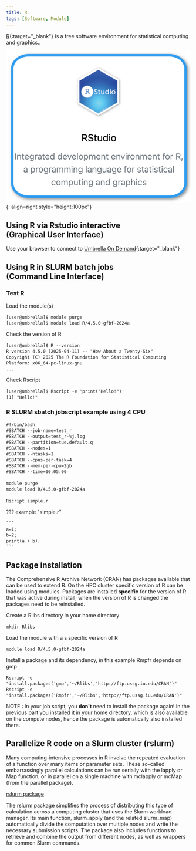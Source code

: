 ```yaml
---
title: R
tags: [Software, Module]
---
```


[R](https://www.r-project.org/){:target="_blank"} is a free software environment for statistical computing and graphics..

![RStudio in Umbrella On Demand](rstudio-ood.png){: align=right style="height:100px"}

## Using R via Rstudio interactive<br>(Graphical User Interface)

Use your browser to connect to [Umbrella On Demand](https://hpc.tue.nl){:target="_blank"}

## Using R in SLURM batch jobs<br>(Command Line Interface)

### Test R

Load the module(s)

```shell 
[user@umbrella]$ module purge
[user@umbrella]$ module load R/4.5.0-gfbf-2024a
```

Check the version of R

```shell
[user@umbrella]$ R --version
R version 4.5.0 (2025-04-11) -- "How About a Twenty-Six"
Copyright (C) 2025 The R Foundation for Statistical Computing
Platform: x86_64-pc-linux-gnu
...
```
Check Rscript
```shell
[user@umbrella]$ Rscript -e 'print("Hello!")'
[1] "Hello!"
```

### R SLURM sbatch jobscript example using 4 CPU

```slurm
#!/bin/bash
#SBATCH --job-name=test_r
#SBATCH --output=test_r-%j.log
#SBATCH --partition=tue.default.q
#SBATCH --nodes=1
#SBATCH --ntasks=1
#SBATCH --cpus-per-task=4
#SBATCH --mem-per-cpu=2gb
#SBATCH --time=00:05:00

module purge
module load R/4.5.0-gfbf-2024a

Rscript simple.r
```

??? example "simple.r"
  
    ```
    a=1;
    b=2;
    print(a + b);
    ```

## Package installation

The Comprehensive R Archive Network (CRAN) has packages available that
can be used to extend R. On the HPC cluster specific version of R can be
loaded using modules. Packages are installed **specific** for the version of
R that was active during install; when the version of R is changed the
packages need to be reinstalled.

Create a Rlibs directory in your home directory
```shell
mkdir Rlibs
```

Load the module with a s specific version of R
```shell
module load R/4.5.0-gfbf-2024a
```

Install a package and its dependency, in this example Rmpfr depends on gmp
```shell
Rscript -e "install.packages('gmp','~/Rlibs','http://ftp.ussg.iu.edu/CRAN')"
Rscript -e "install.packages('Rmpfr','~/Rlibs','http://ftp.ussg.iu.edu/CRAN')"
```

NOTE : In your job script, you **don't** need to install the package again! In the previous part you installed it in your home directory, which is also available on the compute nodes, hence the package is automatically also installed there.

## Parallelize R code on a Slurm cluster (rslurm)

Many computing-intensive processes in R involve the repeated evaluation of a function over many items or parameter sets. These so-called embarrassingly parallel calculations can be run serially with the lapply or Map function, or in parallel on a single machine with mclapply or mcMap (from the parallel package).

[rslurm package](https://cran.r-project.org/web/packages/rslurm/vignettes/rslurm.html)

The rslurm package simplifies the process of distributing this type of calculation across a computing cluster that uses the Slurm workload manager. Its main function, slurm_apply (and the related slurm_map) automatically divide the computation over multiple nodes and write the necessary submission scripts. The package also includes functions to retrieve and combine the output from different nodes, as well as wrappers for common Slurm commands.
